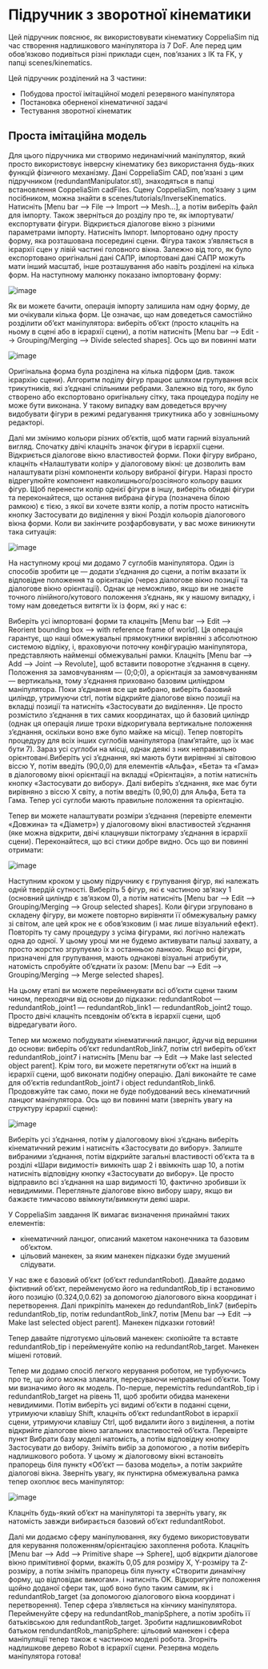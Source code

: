 # Підручник з зворотної кінематики #

Цей підручник пояснює, як використовувати кінематику CoppeliaSim під час створення надлишкового маніпулятора із 7 DoF. Але перед цим обов’язково подивіться різні приклади сцен, пов’язаних з IK та FK, у папці scenes/kinematics.

Цей підручник розділений на 3 частини:
- Побудова простої імітаційної моделі резервного маніпулятора
- Постановка оберненої кінематичної задачі
- Тестування зворотної кінематик

## Проста імітаційна модель ##
Для цього підручника ми створимо нединамічний маніпулятор, який просто використовує інверсну кінематику без використання будь-яких функцій фізичного механізму. Дані CoppeliaSim CAD, пов’язані з цим підручником (redundantManipulator.stl), знаходяться в папці встановлення CoppeliaSim cadFiles. Сцену CoppeliaSim, пов’язану з цим посібником, можна знайти в scenes/tutorials/InverseKinematics. Натисніть [Menu bar --> File --> Import --> Mesh...], а потім виберіть файл для імпорту. Також зверніться до розділу про те, як імпортувати/експортувати фігури. Відкриється діалогове вікно з різними параметрами імпорту. Натисніть Імпорт. Імпортовано одну просту форму, яка розташована посередині сцени. Фігура також з’являється в ієрархії сцен у лівій частині головного вікна. Залежно від того, як було експортовано оригінальні дані САПР, імпортовані дані САПР можуть мати інший масштаб, інше розташування або навіть розділені на кілька форм. На наступному малюнку показано імпортовану форму:

![image](https://user-images.githubusercontent.com/121936602/217073442-d63b4b51-4b19-40e6-bda3-44e230b442d4.png)

Як ви можете бачити, операція імпорту залишила нам одну форму, де ми очікували кілька форм. Це означає, що нам доведеться самостійно розділити об’єкт маніпулятора: виберіть об’єкт (просто клацніть на ньому в сцені або в ієрархії сцени), а потім натисніть [Menu bar --> Edit --> Grouping/Merging --> Divide selected shapes]. Ось що ви повинні мати

![image](https://user-images.githubusercontent.com/121936602/217073596-bec4593d-21cb-453e-ba01-847e02513d82.png)

Оригінальна форма була розділена на кілька підформ (див. також ієрархію сцени). Алгоритм поділу фігур працює шляхом групування всіх трикутників, які з’єднані спільними ребрами. Залежно від того, як було створено або експортовано оригінальну сітку, така процедура поділу не може бути виконана. У такому випадку вам доведеться вручну видобувати фігури в режимі редагування трикутника або у зовнішньому редакторі.

Далі ми змінимо кольори різних об’єктів, щоб мати гарний візуальний вигляд. Спочатку двічі клацніть значок фігури в ієрархії сцени. Відкриється діалогове вікно властивостей форми. Поки фігуру вибрано, клацніть «Налаштувати колір» у діалоговому вікні: це дозволить вам налаштувати різні компоненти кольору вибраної фігури. Наразі просто відрегулюйте компонент навколишнього/розсіяного кольору ваших фігур. Щоб перенести колір однієї фігури в іншу, виберіть обидві фігури та переконайтеся, що остання вибрана фігура (позначена білою рамкою) є тією, з якої ви хочете взяти колір, а потім просто натисніть кнопку Застосувати до виділення у вікні Розділ кольорів діалогового вікна форми. Коли ви закінчите розфарбовувати, у вас може виникнути така ситуація:

![image](https://user-images.githubusercontent.com/121936602/217073712-167660e0-efc2-419e-9548-a47c7a44f997.png)

На наступному кроці ми додамо 7 суглобів маніпулятора. Один із способів зробити це — додати з’єднання до сцени, а потім вказати їх відповідне положення та орієнтацію (через діалогове вікно позиції та діалогове вікно орієнтації). Однак це неможливо, якщо ви не знаєте точного лінійного/кутового положення з’єднань, як у нашому випадку, і тому нам доведеться витягти їх із форм, які у нас є:

Виберіть усі імпортовані форми та клацніть [Menu bar --> Edit --> Reorient bounding box --> with reference frame of world]. Ця операція гарантує, що наші обмежувальні прямокутники вирівняні з абсолютною системою відліку, і, враховуючи поточну конфігурацію маніпулятора, представляють найменші обмежувальні рамки. Клацніть [Menu bar --> Add --> Joint --> Revolute], щоб вставити поворотне з’єднання в сцену. Положення за замовчуванням — (0;0;0), а орієнтація за замовчуванням — вертикальна, тому з’єднання приховано базовим циліндром маніпулятора. Поки з’єднання все ще вибрано, виберіть базовий циліндр, утримуючи ctrl, потім відкрийте діалогове вікно позиції на вкладці позиції та натисніть «Застосувати до виділення». Це просто розмістило з’єднання в тих самих координатах, що й базовий циліндр (однак ця операція лише трохи відкоригувала вертикальне положення з’єднання, оскільки воно вже було майже на місці). Тепер повторіть процедуру для всіх інших суглобів маніпулятора (пам’ятайте, що їх має бути 7). Зараз усі суглоби на місці, однак деякі з них неправильно орієнтовані.Виберіть усі з’єднання, які мають бути вирівняні зі світовою віссю Y, потім введіть (90,0,0) для елементів «Альфа», «Бета» та «Гама» в діалоговому вікні орієнтації на вкладці «Орієнтація», а потім натисніть кнопку «Застосувати до вибору». Далі виберіть з’єднання, яке має бути вирівняно з віссю X світу, а потім введіть (0,90,0) для Альфа, Бета та Гама. Тепер усі суглоби мають правильне положення та орієнтацію.

Тепер ви можете налаштувати розміри з’єднання (перевірте елементи «Довжина» та «Діаметр») у діалоговому вікні властивостей з’єднання (яке можна відкрити, двічі клацнувши піктограму з’єднання в ієрархії сцени). Переконайтеся, що всі стики добре видно. Ось що ви повинні отримати: 

![image](https://user-images.githubusercontent.com/121936602/217073953-44cf3f6e-29cf-4b07-985b-04465d1f7baa.png)

Наступним кроком у цьому підручнику є групування фігур, які належать одній твердій сутності. Виберіть 5 фігур, які є частиною зв’язку 1 (основний циліндр є зв’язком 0), а потім натисніть [Menu bar --> Edit --> Grouping/Merging --> Group selected shapes]. Коли фігури згруповано в складену фігуру, ви можете повторно вирівняти її обмежувальну рамку зі світом, але цей крок не є обов’язковим (і має лише візуальний ефект). Повторіть ту саму процедуру з усіма фігурами, які логічно належать одна до одної. У цьому уроці ми не будемо активувати пальці захвату, а просто жорстко згрупуємо їх з останньою ланкою. Якщо всі фігури, призначені для групування, мають однакові візуальні атрибути, натомість спробуйте об’єднати їх разом: [Menu bar --> Edit --> Grouping/Merging --> Merge selected shapes].

На цьому етапі ви можете перейменувати всі об’єкти сцени таким чином, переходячи від основи до підказки: redundantRobot — redundantRob_joint1 — redundantRob_link1 — redundantRob_joint2 тощо. Просто двічі клацніть псевдонім об’єкта в ієрархії сцени, щоб відредагувати його.

Тепер ми можемо побудувати кінематичний ланцюг, йдучи від вершини до основи: виберіть об’єкт redundantRob_link7, потім ctrl виберіть об’єкт redundantRob_joint7 і натисніть [Menu bar --> Edit --> Make last selected object parent]. Крім того, ви можете перетягнути об’єкт на інший в ієрархії сцени, щоб виконати подібну операцію. Далі виконайте те саме для об’єктів redundantRob_joint7 і object redundantRob_link6. Продовжуйте так само, поки не буде побудований весь кінематичний ланцюг маніпулятора. Ось що ви повинні мати (зверніть увагу на структуру ієрархії сцени):

![image](https://user-images.githubusercontent.com/121936602/217074167-098044f9-d3e4-4006-b44c-64b5d96732e0.png)

Виберіть усі з’єднання, потім у діалоговому вікні з’єднань виберіть кінематичний режим і натисніть «Застосувати до вибору». Залиште вибраними з’єднання, потім відкрийте загальні властивості об’єкта та в розділі «Шари видимості» вимкніть шар 2 і ввімкніть шар 10, а потім натисніть відповідну кнопку «Застосувати до вибору». Це просто відправило всі з’єднання на шар видимості 10, фактично зробивши їх невидимими. Перегляньте діалогове вікно вибору шару, якщо ви бажаєте тимчасово ввімкнути/вимкнути деякі шари.

У CoppeliaSim завдання IK вимагає визначення принаймні таких елементів:
- кінематичний ланцюг, описаний макетом наконечника та базовим об’єктом.
- цільовий манекен, за яким манекен підказки буде змушений слідувати.

У нас вже є базовий об’єкт (об’єкт redundantRobot). Давайте додамо фіктивний об’єкт, перейменуємо його на redundantRob_tip і встановимо його позицію (0.324,0,0.62) за допомогою діалогового вікна координат і перетворення. Далі прикріпіть манекен до redundantRob_link7 (виберіть redundantRob_tip, потім redundantRob_link7, потім [Menu bar --> Edit --> Make last selected object parent]. Манекен підказки готовий!

Тепер давайте підготуємо цільовий манекен: скопіюйте та вставте redundantRob_tip і перейменуйте копію на redundantRob_target. Манекен мішені готовий.

Тепер ми додамо спосіб легкого керування роботом, не турбуючись про те, що його можна зламати, пересуваючи неправильні об’єкти. Тому ми визначимо його як модель. По-перше, перемістіть redundantRob_tip і redundantRob_target на рівень 11, щоб зробити обидва манекени невидимими. Потім виберіть усі видимі об’єкти в поданні сцени, утримуючи клавішу Shift, клацніть об’єкт redundantRobot в ієрархії сцени, утримуючи клавішу Ctrl, щоб видалити його з виділення, а потім відкрийте діалогове вікно загальних властивостей об’єкта. Перевірте пункт Вибрати базу моделі натомість, а потім відповідну кнопку Застосувати до вибору. Зніміть вибір за допомогою <ESC>, а потім виберіть надлишкового робота. У цьому ж діалоговому вікні встановіть прапорець біля пункту «Об’єкт — базова модель», а потім закрийте діалогові вікна. Зверніть увагу, як пунктирна обмежувальна рамка тепер охоплює весь маніпулятор:

![image](https://user-images.githubusercontent.com/121936602/217074464-8aab2915-a18e-4908-b375-7933b22efb2f.png)

Клацніть будь-який об’єкт на маніпуляторі та зверніть увагу, як натомість завжди вибирається базовий об’єкт redundantRobot.

Далі ми додаємо сферу маніпулювання, яку будемо використовувати для керування положенням/орієнтацією захоплення робота. Клацніть [Menu bar --> Add --> Primitive shape --> Sphere], щоб відкрити діалогове вікно примітивної форми, вкажіть 0,05 для розміру X, Y-розміру та Z-розміру, а потім зніміть прапорець біля пункту «Створити динамічну форму, що відповідає вимогам». і натисніть OK. Відкоригуйте положення щойно доданої сфери так, щоб воно було таким самим, як і redundantRob_target (за допомогою діалогового вікна координат і перетворення). Тепер сфера з’являється на кінчику маніпулятора. Перейменуйте сферу на redundantRob_manipSphere, а потім зробіть її батьківською для redundantRob_target. Зробити надлишковимRobot батьком rendundantRob_manipSphere: цільовий манекен і сфера маніпуляції тепер також є частиною моделі робота. Згорніть надлишкове дерево Robot в ієрархії сцени. Резервна модель маніпулятора готова!
